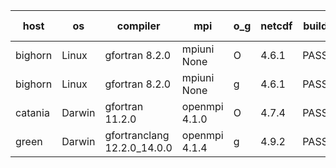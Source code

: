 

| host     | os       | compiler                              | mpi                      | o_g        | netcdf        | build       | u_pass          | u_fail          | s_pass            | s_fail            | e_pass             | e_fail             | nuopc_pass       | nuopc_fail       | artifacts link          |
|----------|----------|---------------------------------------|--------------------------|------------|---------------|-------------|-----------------|-----------------|-------------------|-------------------|--------------------|--------------------|------------------|------------------|-------------------------|
| bighorn | Linux | gfortran 8.2.0 | mpiuni None  | O | 4.6.1  | PASS | 12423 | 0 | 8 | 0 | 44 | 0 | None | None | <a href="https://github.com/esmf-org/esmf-test-artifacts/tree/4cf8c8362720c465d2fede60ae18f4f3ecae2ce7/develop/gfortran/8.2.0/O/mpiuni/None" target="_blank">4cf8c83</a> | 
| bighorn | Linux | gfortran 8.2.0 | mpiuni None  | g | 4.6.1  | PASS | None | None | None | None | None | None | None | None | <a href="https://github.com/esmf-org/esmf-test-artifacts/tree/59ed4e9402e6e8103d504227071a3dfd0e42e1e7/develop/gfortran/8.2.0/g/mpiuni/None" target="_blank">59ed4e9</a> | 
| catania | Darwin | gfortran 11.2.0 | openmpi 4.1.0  | O | 4.7.4  | PASS | None | None | None | None | None | None | None | None | <a href="https://github.com/esmf-org/esmf-test-artifacts/tree/867b146f6bdf084b1e89ea677e1455d66bdfaa26/develop/gfortran/11.2.0/O/openmpi/4.1.0" target="_blank">867b146</a> | 
| green | Darwin | gfortranclang 12.2.0_14.0.0 | openmpi 4.1.4  | g | 4.9.2  | PASS | None | None | None | None | None | None | None | None | <a href="https://github.com/esmf-org/esmf-test-artifacts/tree/dae36460201c3566afbdfbbbf7b21bf0013c61e0/develop/gfortranclang/12.2.0_14.0.0/g/openmpi/4.1.4" target="_blank">dae3646</a> | 
